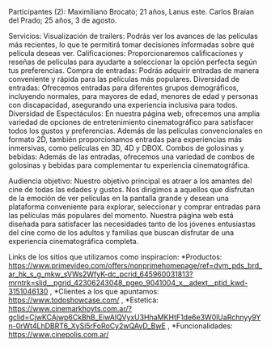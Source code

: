 Participantes (2):
Maximiliano Brocato; 21 años, Lanus este.
Carlos Braian del Prado; 25 años, 3 de agosto.

Servicios:
Visualización de trailers: Podrás ver los avances de las películas más recientes, lo que te permitirá tomar decisiones informadas sobre qué película deseas ver.
Calificaciones: Proporcionaremos calificaciones y reseñas de películas para ayudarte a seleccionar la opción perfecta según tus preferencias.
Compra de entradas: Podrás adquirir entradas de manera conveniente y rápida para las películas más populares.
Diversidad de entradas: Ofrecemos entradas para diferentes grupos demográficos, incluyendo normales, para mayores de edad, menores de edad y personas con discapacidad, asegurando una experiencia inclusiva para todos.
Diversidad de Espectáculos:
En nuestra página web, ofrecemos una amplia variedad de opciones de entretenimiento cinematográfico para satisfacer todos los gustos y preferencias. Además de las películas convencionales en formato 2D, también proporcionamos entradas para experiencias más inmersivas, como películas en 3D, 4D y DBOX.
Combos de golosinas y bebidas: Además de las entradas, ofrecemos una variedad de combos de golosinas y bebidas para complementar tu experiencia cinematográfica.

Audiencia objetivo:
Nuestro objetivo principal es atraer a los amantes del cine de todas las edades y gustos. Nos dirigimos a aquellos que disfrutan de la emoción de ver películas en la pantalla grande y desean una plataforma conveniente para explorar, seleccionar y comprar entradas para las películas más populares del momento. Nuestra página web está diseñada para satisfacer las necesidades tanto de los jóvenes entusiastas del cine como de los adultos y familias que buscan disfrutar de una experiencia cinematográfica completa.

Links de los sitios que utilizamos como inspiracion:
*Productos: https://www.primevideo.com/offers/nonprimehomepage/ref=dvm_pds_brd_ar_hk_s_g_mkw_sVWs2WfyK-dc_pcrid_645960031813?mrntrk=slid__pgrid_42306243048_pgeo_9041004_x__adext__ptid_kwd-3151046130
,
*Clientes a los que apuntamos: https://www.todoshowcase.com/
,
*Estetica: https://www.cinemarkhoyts.com.ar/?gclid=CjwKCAjwp6CkBhB_EiwAlQVyxU3HhaMKHtF1de6e3W0lUaRchnyy9Yn-0rWt4LhDBRT6_XySi5rFoRoCy2wQAvD_BwE
,
*Funcionalidades: https://www.cinepolis.com.ar/
